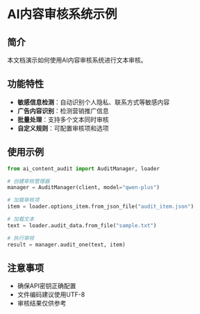 # AI内容审核系统示例

## 简介

本文档演示如何使用AI内容审核系统进行文本审核。

## 功能特性

- **敏感信息检测**：自动识别个人隐私、联系方式等敏感内容
- **广告内容识别**：检测营销推广信息
- **批量处理**：支持多个文本同时审核
- **自定义规则**：可配置审核项和选项

## 使用示例

```python
from ai_content_audit import AuditManager, loader

# 创建审核管理器
manager = AuditManager(client, model="qwen-plus")

# 加载审核项
item = loader.options_item.from_json_file("audit_item.json")

# 加载文本
text = loader.audit_data.from_file("sample.txt")

# 执行审核
result = manager.audit_one(text, item)
```

## 注意事项

- 确保API密钥正确配置
- 文件编码建议使用UTF-8
- 审核结果仅供参考
